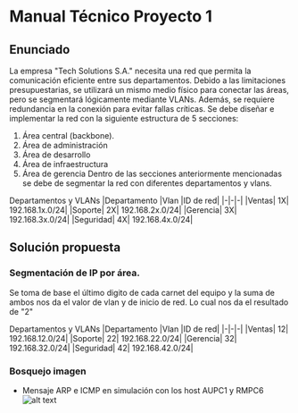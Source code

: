 # Manual Técnico Proyecto 1

## Enunciado

La empresa "Tech Solutions S.A." necesita una red que permita la comunicación
eficiente entre sus departamentos. Debido a las limitaciones presupuestarias, se
utilizará un mismo medio físico para conectar las áreas, pero se segmentará
lógicamente mediante VLANs. Además, se requiere redundancia en la conexión
para evitar fallas críticas.
Se debe diseñar e implementar la red con la siguiente estructura de 5 secciones:
1. Área central (backbone).
2. Área de administración
3. Área de desarrollo
4. Área de infraestructura
5. Área de gerencia
Dentro de las secciones anteriormente mencionadas se debe de segmentar la red
con diferentes departamentos y vlans.


Departamentos y VLANs
|Departamento |Vlan |ID de red|
|-|-|-|
|Ventas| 1X| 192.168.1x.0/24|
|Soporte| 2X| 192.168.2x.0/24|
|Gerencia| 3X| 192.168.3x.0/24|
|Seguridad| 4X| 192.168.4x.0/24|



## Solución propuesta

### Segmentación de IP por área.
Se toma de base el último digito de cada carnet del equipo y la suma de ambos nos da el valor de vlan y de inicio de red.
Lo cual nos da el resultado de "2"

Departamentos y VLANs
|Departamento |Vlan |ID de red|
|-|-|-|
|Ventas| 12| 192.168.12.0/24|
|Soporte| 22| 192.168.22.0/24|
|Gerencia| 32| 192.168.32.0/24|
|Seguridad| 42| 192.168.42.0/24|

### Bosquejo imagen
-   Mensaje ARP e ICMP en simulación con los host AUPC1 y RMPC6
![alt text](imagenes/imagen-10.jpg)